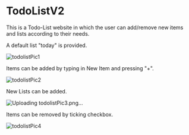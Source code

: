 # TodoListV2
This is a Todo-List website in which the user can add/remove new items and lists according to their needs. 

A default list "today" is provided.

![todolistPic1](https://user-images.githubusercontent.com/80025562/206992827-b6358f90-b48a-4ce7-98e2-3aa126244b64.png)

Items can be added by typing in New Item and pressing "+".

![todolistPic2](https://user-images.githubusercontent.com/80025562/206992894-75ab0bd9-ff90-444e-84f5-5010da276d64.png)

New Lists can be added.

![Uploading todolistPic3.png…]()

Items can be removed by ticking checkbox.

![todolistPic4](https://user-images.githubusercontent.com/80025562/206993402-1be81b41-f089-4455-aec2-6595608a8771.png)

